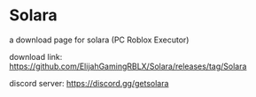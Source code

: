 # Solara
a download page for solara (PC Roblox Executor)

download link: https://github.com/ElijahGamingRBLX/Solara/releases/tag/Solara

discord server: https://discord.gg/getsolara
